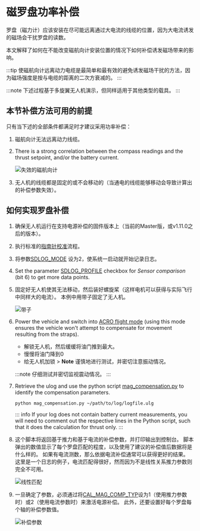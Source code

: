 # 磁罗盘功率补偿

罗盘（磁力计）应该安装在尽可能远离通过大电流的线缆的位置，因为大电流诱发的磁场会干扰罗盘的读数。

本文解释了如何在不能改变磁航向计安装位置的情况下如何补偿诱发磁场带来的影响。

:::tip
使磁航向计远离动力电缆是最简单和最有效的避免诱发磁场干扰的方法，因为磁场强度是按与电缆的距离的二次方衰减的。
:::

:::note
下述过程基于多旋翼无人机演示，但同样适用于其他类型的载具。
:::

<a id="when"></a>

## 本节补偿方法可用的前提

只有当下述的全部条件都满足时才建议采用功率补偿：

1. 磁航向计无法远离动力线缆。
1. There is a strong correlation between the compass readings and the thrust setpoint, and/or the battery current.

   ![失效的磁航向计](../../assets/advanced_config/corrupted_mag.png)

1. 无人机的线缆都是固定的或不会移动的（当通电的线缆能够移动会导致计算出的补偿参数失效）。

<a id="how"></a>

## 如何实现罗盘补偿

1. 确保无人机运行在支持电源补偿的固件版本上（当前的Master版，或v1.11.0之后的版本）。
1. 执行标准的[指南针校准](../config/compass.md#compass-calibration)流程。
1. 将参数[SDLOG_MODE](../advanced_config/parameter_reference.md#SDLOG_MODE) 设为2，使系统一启动就开始记录日志。
1. Set the parameter [SDLOG_PROFILE](../advanced_config/parameter_reference.md#SDLOG_PROFILE) checkbox for _Sensor comparison_ (bit 6) to get more data points.
1. 固定好无人机使其无法移动，然后装好螺旋桨（这样电机可以获得与实际飞行中同样大的电流）。 本例中用带子固定了无人机。

   ![带子](../../assets/advanced_config/strap.png)

1. Power the vehicle and switch into [ACRO flight mode](../flight_modes_mc/acro.md) (using this mode ensures the vehicle won't attempt to compensate for movement resulting from the straps).

   - 解锁无人机，然后缓缓将油门推到最大。
   - 慢慢将油门降到0
   - 给无人机加锁 > **Note** 谨慎地进行测试，并密切注意振动情况。

   :::note
仔细测试并密切监视震动情况。
:::

1. Retrieve the ulog and use the python script [mag_compensation.py](https://github.com/PX4/PX4-Autopilot/blob/release/1.15/src/modules/sensors/vehicle_magnetometer/mag_compensation/python/mag_compensation.py) to identify the compensation parameters.

   ```sh
   python mag_compensation.py ~/path/to/log/logfile.ulg
   ```

   ::: info
If your log does not contain battery current measurements, you will need to comment out the respective lines in the Python script, such that it does the calculation for thrust only.
:::

1. 这个脚本将返回基于推力和基于电流的补偿参数，并打印输出到控制台。 脚本弹出的数值显示了每个罗盘匹配的程度，以及使用了建议的补偿值后数据将是什么样的。 如果有电流测数，那么依据电流补偿通常可以获得更好的结果。 这里是一个日志的例子，电流匹配得很好，然而因为不是线性关系推力参数则完全不可用。

   ![线性匹配](../../assets/advanced_config/line_fit.png)

1. 一旦确定了参数，必须通过将[CAL_MAG_COMP_TYP](../advanced_config/parameter_reference.md#CAL_MAG_COMP_TYP)设为1（使用推力参数时）或2（使用电流参数时）来激活电源补偿。 此外，还要设置好每个罗盘每个轴的补偿参数值。

   ![补偿参数](../../assets/advanced_config/comp_params.png)
